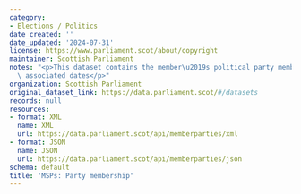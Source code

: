 ```yaml
---
category:
- Elections / Politics
date_created: ''
date_updated: '2024-07-31'
license: https://www.parliament.scot/about/copyright
maintainer: Scottish Parliament
notes: "<p>This dataset contains the member\u2019s political party membership with\
  \ associated dates</p>"
organization: Scottish Parliament
original_dataset_link: https://data.parliament.scot/#/datasets
records: null
resources:
- format: XML
  name: XML
  url: https://data.parliament.scot/api/memberparties/xml
- format: JSON
  name: JSON
  url: https://data.parliament.scot/api/memberparties/json
schema: default
title: 'MSPs: Party membership'
---
```

